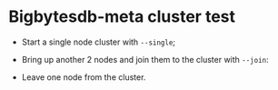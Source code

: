 # Bigbytesdb-meta cluster test

- Start a single node cluster with `--single`;

- Bring up another 2 nodes and join them to the cluster with `--join`:

- Leave one node from the cluster.
